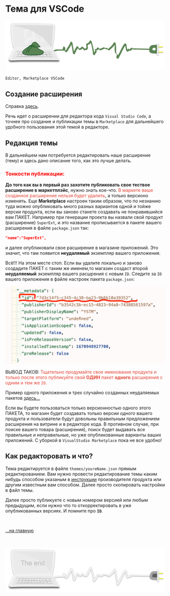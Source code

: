<div class="navi"><nav id="navi"><!-- js --></nav></div>

# Тема для VSCode

<span id="comp-start-img" class="img" onclick="imgResize()">![image-top](assets/svg/comp-package.svg)</span>

	Editor, Marketplace VSCode

## Создание расширения

Справка [здесь](https://code.visualstudio.com/api).

Речь идет о расширении для редактора кода `Visual Studio Code`, а точнее про создание и публикации темы в `Marketplace` для дальнейшего удобного пользования этой темой в редакторе. 

## Редакция темы

В дальнейшем нам потребуется редактировать наше расширение (тему) и здесь дано описание того, как это лучше делать.

### <span style="color: #f00;">**Тонкости публикации**:

**До того как вы в первый раз захотите публиковать свое тествое расширение в маркетплэйс**, нужно знать кое-что.<span style="color: #e34234;"> В маркете ваше созданное расширение нельзя будет удалить</span>, а только версионо изменять. Еще **Marketplace** настроен таким образом, что по незнанию туда можно опубликовать много разных вариантов одной и тойже версии продукта, если вы заново станете создавать не понравившийся вам ПАКЕТ. Например при генерации проекта вы назвали свой продукт (расширение) `SuperExt`, и это название прописывается в пакете вашего расширения в файле `package.json`  так: 

```json
"name":"SuperExt",
```

и далее опубликовали свое расширение в магазине приложений. Это значит, что там появится **неудалямый** экземпляр вашего приложения. 

Всё!!! На этом месте стоп. Если вы удалите локально и заново создадите ПАКЕТ с таким же именем,то магазин создаст второй **неудаляемый** экземпляр вашего расшрения с новым `ID`. Следите за `ID` вашего приложения в файле настроек пакета `package.json`:

<span id="package-id-img" class="img" onclick="imgResize()">![img](assets/img/package-id.png)</span>

ВЫВОД ТАКОВ: <span style="color: #e34234;">Тщательно продумайте свое именование продукта и только после этого публикуйте свой **ОДИН** пакет **одного** расширения с одним и тем же `ID`.

Пример одного приложения и трех случайно созданных неудаляемых пакетов [здесь…]()

Если вы будете пользоваться только версионностью одного этого ПАКЕТА, то магазин будет создавать только версии *одного* вашего продукта и пользователи будут довольны правильным предложением расширения на витрине и в редакторе кода. В противном случае, при поиске вашего товара (расширения), поиск будет выдавать все правильные и неправильные, но уже опубликованные варианты ваших приложений. С уборкой в `VisualStudio Marketplace` пока не все удобно!

## Как редакторовать и что?

Тема редактируется в файле `themes/youreName.json` прямым редактированием. 
Вам нужно провести редактирование темы каким нибудь способом указаным в [инструкции](https://code.visualstudio.com/api/extension-guides/color-theme) производителя продукта или другим известным вам способом. Далее просто скопировать настройки в файл темы. 

Далее просто публикуете с новым номером  версией или любым предыдущим, если нужно что то откорректировать в уже опубликованных версиях. И помните про **`ID`**. 


<br>

[…на главную](/)

<br>

<span id="comp-end-img" class="img" onclick="imgResize()">![image-bottom](assets/svg/comp-end.svg)</span>


<script src="assets/js/navi.js"></script>